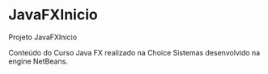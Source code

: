 # JavaFXInicio
Projeto JavaFXInicio

Conteúdo do Curso Java FX realizado na Choice Sistemas desenvolvido na engine NetBeans.

